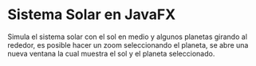 # Sistema Solar en JavaFX
Simula el sistema solar con el sol en medio y algunos planetas girando al rededor, es posible hacer un zoom seleccionando el planeta, se abre una nueva ventana la cual muestra el sol y el planeta seleccionado.
